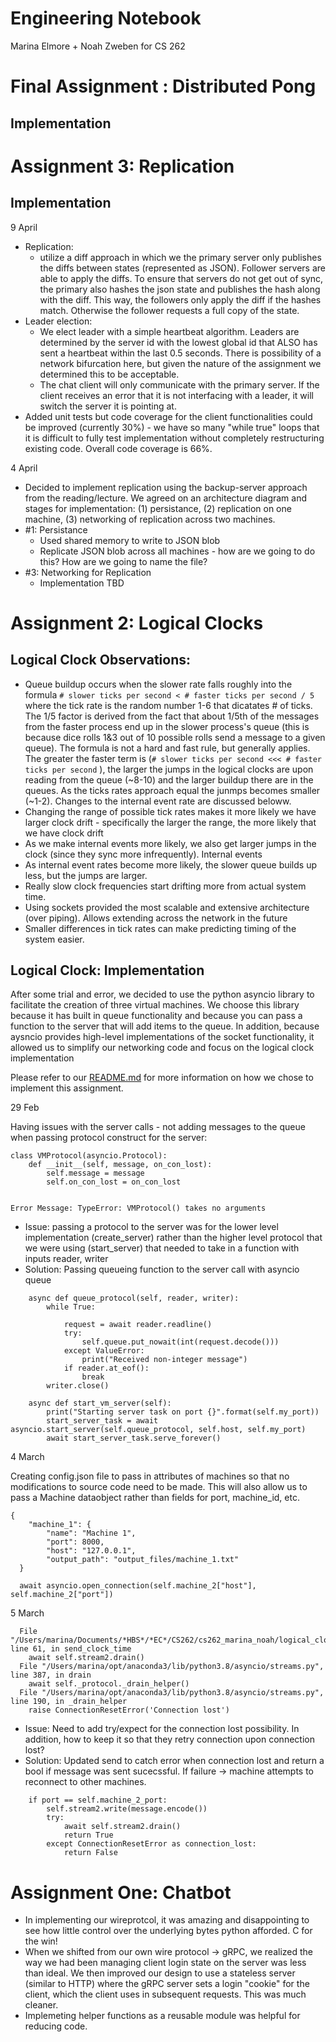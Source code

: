 # Engineering Notebook
Marina Elmore + Noah Zweben for CS 262

# Final Assignment : Distributed Pong
## Implementation

# Assignment 3: Replication
## Implementation
 9 April
* Replication:
   * utilize a diff approach in which we the primary server only publishes the diffs between states (represented as JSON). Follower servers are able to apply the diffs. To ensure that servers do not get out of sync, the primary also hashes the json state and publishes the hash along with the diff. This way, the followers only apply the diff if the hashes match. Otherwise the follower requests a full copy of the state.
* Leader election:
   * We elect leader with a simple heartbeat algorithm. Leaders are determined by the server id with the lowest global id that ALSO has sent a heartbeat within the last 0.5 seconds. There is possibility of a network bifurcation here, but given the nature of the assignment we determined this to be acceptable.
   * The chat client will only communicate with the primary server. If the client receives an error that it is not interfacing with a leader, it will switch the server it is pointing at.
* Added unit tests but code coverage for the client functionalities could be improved (currently 30%) - we have so many "while true" loops that it is difficult to fully test implementation without completely restructuring existing code. Overall code coverage is 66%.

4 April
* Decided to implement replication using the backup-server approach from the reading/lecture. We agreed on an architecture diagram and stages for implementation: (1) persistance, (2) replication on one machine, (3) networking of replication across two machines.
* #1: Persistance
    * Used shared memory to write to JSON blob
    * Replicate JSON blob across all machines - how are we going to do this? How are we going to name the file?
* #3: Networking for Replication
   * Implementation TBD


# Assignment 2: Logical Clocks
## Logical Clock Observations:
* Queue buildup occurs when the slower rate falls roughly into the formula `# slower ticks per second < # faster ticks per second / 5` where the tick rate is the random number 1-6 that dicatates # of ticks. The 1/5 factor is derived from the fact that about 1/5th of the messages from the faster process end up in the slower process's queue (this is because dice rolls 1&3 out of 10 possible rolls send a message to a given queue). The formula is not a hard and fast rule, but generally applies. The greater the faster term is (`# slower ticks per second <<< # faster ticks per second` ), the larger the jumps in the logical clocks are upon reading from the queue (~8-10) and the larger buildup there are in the queues. As the ticks rates approach equal the junmps becomes smaller (~1-2). Changes to the internal event rate are discussed beloww.
* Changing the range of possible tick rates makes it more likely we have larger clock drift - specifically the larger the range, the more likely that we have clock drift
* As we make internal events more likely, we also get larger jumps in the clock (since they sync more infrequently). Internal events 
* As internal event rates become more likely, the slower queue builds up less, but the jumps are larger.
* Really slow clock frequencies start drifting more from actual system time.
* Using sockets provided the most scalable and extensive architecture (over piping). Allows extending across the network in the future
* Smaller differences in tick rates can make predicting timing of the system easier.

## Logical Clock: Implementation
After some trial and error, we decided to use the python asyncio library to facilitate the creation of three virtual machines. We choose this library because it has built in queue functionality and because you can pass a function to the server that will add items to the queue. In addition, because aysncio provides high-level implementations of the socket functionality, it allowed us to simplify our networking code and focus on the logical clock implementation

Please refer to our 
[README.md](https://github.com/marinaelmore/cs262_marina_noah/blob/main/logical_clocks/README.md) for more information on how we chose to implement this assignment. 

29 Feb

Having issues with the server calls - not adding messages to the queue when passing protocol construct for the server:
```
class VMProtocol(asyncio.Protocol):
    def __init__(self, message, on_con_lost):
        self.message = message
        self.on_con_lost = on_con_lost


Error Message: TypeError: VMProtocol() takes no arguments
```
* Issue: passing a protocol to the server was for the lower level implementation (create_server) rather than the higher level protocol that we were using (start_server) that needed to take in a function with inputs reader, writer
*  Solution: Passing queueing function to the server call with asyncio queue
```
    async def queue_protocol(self, reader, writer):
        while True:

            request = await reader.readline()
            try:
                self.queue.put_nowait(int(request.decode()))
            except ValueError:
                print("Received non-integer message")
            if reader.at_eof():
                break
        writer.close()

    async def start_vm_server(self):
        print("Starting server task on port {}".format(self.my_port))
        start_server_task = await asyncio.start_server(self.queue_protocol, self.host, self.my_port)
        await start_server_task.serve_forever()

```

4 March

Creating config.json file to pass in attributes of machines so that no modifications to source code need to be made. This will also allow us to pass a Machine dataobject rather than fields for port, machine_id, etc.
```
{
    "machine_1": {
        "name": "Machine 1",
        "port": 8000,
        "host": "127.0.0.1",
        "output_path": "output_files/machine_1.txt"
  }
  
  await asyncio.open_connection(self.machine_2["host"], self.machine_2["port"])
```

5 March
```
  File "/Users/marina/Documents/*HBS*/*EC*/CS262/cs262_marina_noah/logical_clocks/virtual_machine.py", line 61, in send_clock_time
    await self.stream2.drain()
  File "/Users/marina/opt/anaconda3/lib/python3.8/asyncio/streams.py", line 387, in drain
    await self._protocol._drain_helper()
  File "/Users/marina/opt/anaconda3/lib/python3.8/asyncio/streams.py", line 190, in _drain_helper
    raise ConnectionResetError('Connection lost')
```
* Issue: Need to add try/expect for the connection lost possibility. In addition, how to keep it so that they retry connection upon connection lost?
* Solution: Updated send to catch error when connection lost and return a bool if message was sent sucecssful. If failure -> machine attempts to reconnect to other machines.
```
    if port == self.machine_2_port:
        self.stream2.write(message.encode())
        try:
            await self.stream2.drain()
            return True
        except ConnectionResetError as connection_lost:
            return False
```

# Assignment One: Chatbot

* In implementing our wireprotcol, it was amazing and disappointing to see how little control over the underlying bytes python afforded. C for the win!
* When we shifted from our own wire protocol -> gRPC, we realized the way we had been managing client login state on the server was less than ideal. We then improved our design to use a stateless server (similar to HTTP) where the gRPC server sets a login "cookie" for the client, which the client uses in subsequent requests. This was much cleaner.
* Implemeting helper functions as a reusable module was helpful for reducing code.
